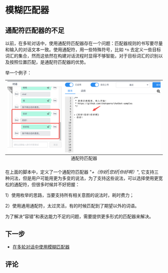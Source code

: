 # 模糊匹配器

## 通配符匹配器的不足

以前，在多轮对话中，使用通配符匹配器存在一个问题：匹配器规则的书写要尽量和输入的对话文本一致。使用通配符，用一些特殊符号，比如 `*n` 去定义一些目标词汇的集合，然而这依然在构建对话流程时显得不够智能，对于目标词汇的识别以及按照位置匹配，是通配符匹配器的优势。

举一个例子：

<table class="image">
    <caption align="bottom">通配符匹配器</caption>
    <tr>
        <td><img width="800" src="../../../images/products/platform/image2021-8-18_10-27-53.png" alt="通配符匹配器" /></td>
    </tr>
</table>

在上面的脚本中，定义了一个通配符匹配器 "_+（你好|您好|你好啊）_", 它支持三种问法，但是用户可能用更为多变的说法，为了支持这些说法，可以选择使用更宽松的通配符，但很多时候并不好把握：

1）使用枚举的思路，当要支持所有相关意图的说法时，耗时费力；

2）使用通用通配符，太过灵活，有的时候匹配到了期望以外的词语。

为了解决“容错”和表达能力不足的问题，需要提供更多形式的匹配器来解决。


## 下一步

* [在多轮对话中使用模糊匹配器](/products/chatbot-platform/howto-guides/conv-gambit-like.html)

## 评论

<script src="https://utteranc.es/client.js"
        repo="chatopera/docs"
        issue-term="pathname"
        label="Comment"
        theme="github-light"
        crossorigin="anonymous"
        async>
</script>
